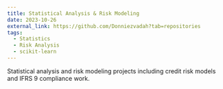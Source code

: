 ```yaml
---
title: Statistical Analysis & Risk Modeling
date: 2023-10-26
external_link: https://github.com/Donniezvadah?tab=repositories
tags:
  - Statistics
  - Risk Analysis
  - scikit-learn
---
```


Statistical analysis and risk modeling projects including credit risk models and IFRS 9 compliance work.

<!--more-->
